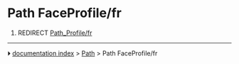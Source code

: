 # Path FaceProfile/fr
1.  REDIRECT [Path_Profile/fr](Path_Profile/fr.md)



---
⏵ [documentation index](../README.md) > [Path](Path_Workbench.md) > Path FaceProfile/fr

